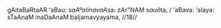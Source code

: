 gAitaBaRtaAR ‘aBau: s$aAºaI inavaAs$a: zAr"NAM s$auô$ta, /
‘aBava: ‘alaya: sTaAnaM inaDaAnaM baIjamavyayama, //18//